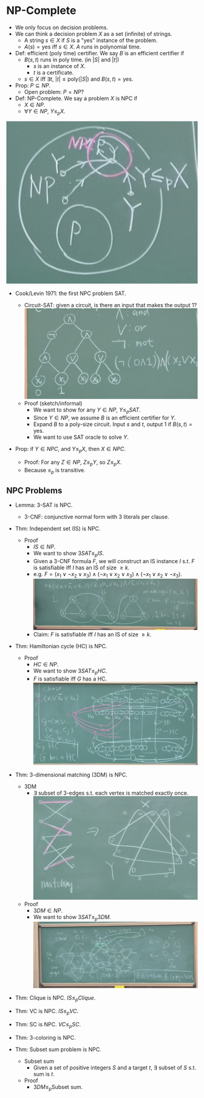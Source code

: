 # NP-Complete

- We only focus on decision problems.
- We can think a decision problem $X$ as a set (infinite) of strings.
  - A string $s\in X$ if $S$ is a "yes" instance of the problem.
  - $A(s) = \text{yes}$ iff $s\in X$. $A$ runs in polynomial time.
- Def: efficient (poly time) certifier. We say $B$ is an efficient certifier if
  - $B(s, t)$ runs in poly time. (in $|S|$ and $|t|$)
    - $s$ is an instance of $X$.
    - $t$ is a certificate.
  - $s\in X$ iff $\exists t$, $|t|\le \text{poly}(|S|)$ and $B(s, t) = \text{yes}$.
- Prop: $P\subseteq NP$.
  - Open problem: $P=NP$?
- Def: NP-Complete. We say a problem $X$ is NPC if
  - $X\in NP$.
  - $\forall Y\in NP$, $Y\le_p X$.

![npc](6-npc.jpg)

- Cook/Levin 1971: the first NPC problem SAT.
  - Circuit-SAT: given a circuit, is there an input that makes the output 1?
  ![sat](6-sat.jpg)
  - Proof (sketch/informal)
    - We want to show for any $Y\in NP$, $Y\le_p SAT$.
    - Since $Y\in NP$, we assume $B$ is an efficient certifier for $Y$.
    - Expand $B$ to a poly-size circuit. Input $s$ and $t$, output 1 if $B(s, t) = \text{yes}$.
    - We want to use SAT oracle to solve $Y$.

- Prop: if $Y\in NPC$, and $Y\le_p X$, then $X\in NPC$.
  - Proof: For any $Z\in NP$, $Z\le_p Y$, so $Z\le_p X$.
  - Because $\le_p$ is transitive.

## NPC Problems

- Lemma: 3-SAT is NPC.
  - 3-CNF: conjunctive normal form with 3 literals per clause.

- Thm: Independent set (IS) is NPC.
  - Proof
    - $IS\in NP$.
    - We want to show $3SAT\le_p IS$.
    - Given a 3-CNF formula $F$, we will construct an IS instance $I$ s.t. $F$ is satisfiable iff $I$ has an IS of size $\ge k$.
    - e.g. $F = (x_1\lor \lnot x_2\lor x_3)\land(\lnot x_1\lor x_2\lor x_3)\land(\lnot x_1\lor x_2\lor \lnot x_3)$.
    ![is](6-is.jpg)
    - Claim: $F$ is satisfiable iff $I$ has an IS of size $\ge k$.
- Thm: Hamiltonian cycle (HC) is NPC.
  - Proof
    - $HC\in NP$.
    - We want to show $3SAT\le_p HC$.
    - $F$ is satisfiable iff $G$ has a HC.
    ![hc](6-hc.jpg)
- Thm: 3-dimensional matching (3DM) is NPC.
  - 3DM
    - $\exists$ subset of 3-edges s.t. each vertex is matched exactly once.
    ![3dm-prob](6-3dm-prob.jpg)
  - Proof
    - $3DM\in NP$.
    - We want to show $3SAT\le_p 3DM$.
    ![3dm](6-3dm.jpg)
- Thm: Clique is NPC. $IS\le_p Clique$.
- Thm: VC is NPC. $IS\le_p VC$.
- Thm: SC is NPC. $VC\le_p SC$.
- Thm: 3-coloring is NPC.
- Thm: Subset sum problem is NPC.
  - Subset sum
    - Given a set of positive integers $S$ and a target $t$, $\exists$ subset of $S$ s.t. sum is $t$.
  - Proof
    - $3DM\le_p \text{Subset sum}$.
